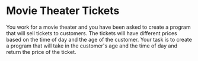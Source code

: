 # Movie Theater Tickets

You work for a movie theater and you have been asked to create a program that will sell tickets to customers. The tickets will have different prices based on the time of day and the age of the customer. Your task is to create a program that will take in the customer's age and the time of day and return the price of the ticket.